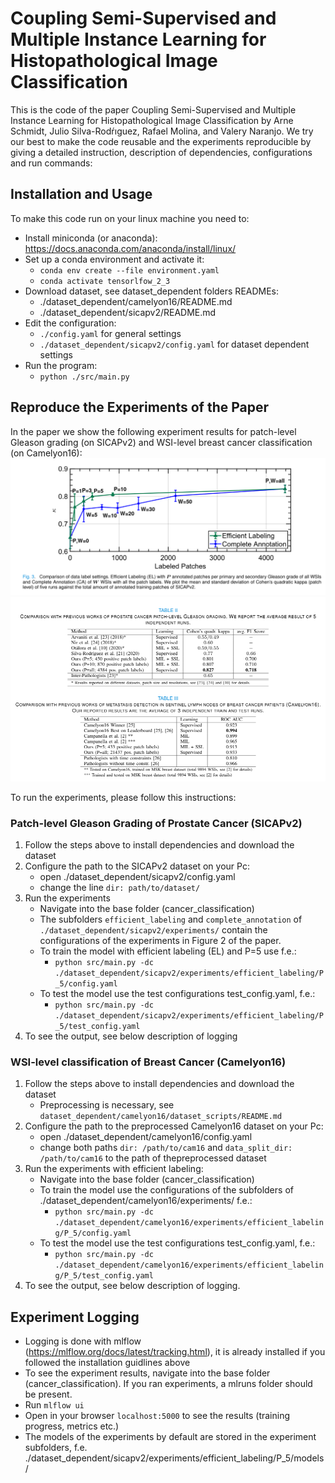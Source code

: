 # Coupling Semi-Supervised and Multiple Instance Learning for Histopathological Image Classification 
This is the code of the paper Coupling Semi-Supervised and Multiple Instance Learning for Histopathological Image Classification by
Arne Schmidt, Julio Silva-Rodŕıguez, Rafael Molina, and Valery Naranjo.
We try our best to make the code reusable and the experiments reproducible by giving a detailed instruction, description 
of dependencies, configurations and run commands:
## Installation and Usage
To make this code run on your linux machine you need to:
* Install miniconda (or anaconda): https://docs.anaconda.com/anaconda/install/linux/ 
* Set up a conda environment and activate it:
    * `conda env create --file environment.yaml`
    * `conda activate tensorlfow_2_3`
* Download dataset, see dataset_dependent folders READMEs:
    * ./dataset_dependent/camelyon16/README.md
    * ./dataset_dependent/sicapv2/README.md
* Edit the configuration:
    * `./config.yaml` for general settings
    * `./dataset_dependent/sicapv2/config.yaml` for dataset dependent settings
* Run the program:
    * `python ./src/main.py`
    
## Reproduce the Experiments of the Paper
In the paper we show the following experiment results for patch-level Gleason grading (on SICAPv2) and WSI-level breast 
cancer classification (on Camelyon16):
![Figure 3](./experiment_results/fig_3.png)
![Table 2_3](./experiment_results/table_2_3.png)

To run the experiments, please follow this instructions:

### Patch-level Gleason Grading of Prostate Cancer (SICAPv2)
1. Follow the steps above to install dependencies and download the dataset
2. Configure the path to the SICAPv2 dataset on your Pc:
    * open ./dataset_dependent/sicapv2/config.yaml
    * change the line   `dir: path/to/dataset/`
3. Run the experiments
    * Navigate into the base folder (cancer_classification)
    * The subfolders `efficient_labeling` and `complete_annotation` of `./dataset_dependent/sicapv2/experiments/` 
    contain the configurations of the experiments in Figure 2 of the paper. 
    * To train the model with efficient labeling (EL) and P=5 use f.e.:  
        * `python src/main.py -dc ./dataset_dependent/sicapv2/experiments/efficient_labeling/P_5/config.yaml`
    * To test the model use the test configurations test_config.yaml, f.e.:
        * `python src/main.py -dc ./dataset_dependent/sicapv2/experiments/efficient_labeling/P_5/test_config.yaml`
4. To see the output, see below description of logging

### WSI-level classification of Breast Cancer (Camelyon16)
1. Follow the steps above to install dependencies and download the dataset
    * Preprocessing is necessary, see `dataset_dependent/camelyon16/dataset_scripts/README.md`
2. Configure the path to the preprocessed Camelyon16 dataset on your Pc:
    * open ./dataset_dependent/camelyon16/config.yaml
    * change both paths   `dir: /path/to/cam16` and `data_split_dir: /path/to/cam16` to the 
    path of thepreprocessed dataset
3. Run the experiments with efficient labeling:
    * Navigate into the base folder (cancer_classification)
    * To train the model use the configurations of the subfolders of ./dataset_dependent/camelyon16/experiments/ f.e.:  
        * `python src/main.py -dc ./dataset_dependent/camelyon16/experiments/efficient_labeling/P_5/config.yaml`
    * To test the model use the test configurations test_config.yaml, f.e.:
        * `python src/main.py -dc ./dataset_dependent/camelyon16/experiments/efficient_labeling/P_5/test_config.yaml`
4. To see the output, see below description of logging.

## Experiment Logging
* Logging is done with mlflow (https://mlflow.org/docs/latest/tracking.html), it is already installed if you followed the installation guidlines above
* To see the experiment results, navigate into the base folder (cancer_classification). If you ran experiments, a mlruns folder should be present. 
* Run `mlflow ui`
* Open in your browser `localhost:5000` to see the results (training progress, metrics etc.)
* The models of the experiments by default are stored in the experiment subfolders, f.e. 
./dataset_dependent/sicapv2/experiments/efficient_labeling/P_5/models/
